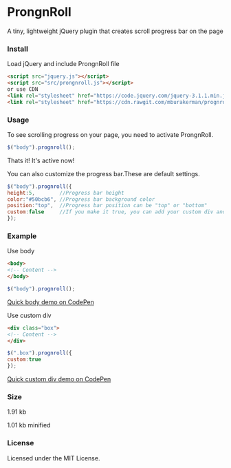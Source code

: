 # ProngnRoll

A tiny, lightweight jQuery plugin that creates scroll progress bar on the page

### Install

Load jQuery and include ProngnRoll file
```html
<script src="jquery.js"></script>
<script src="src/prongnroll.js"></script>
or use CDN
<link rel="stylesheet" href="https://code.jquery.com/jquery-3.1.1.min.js">
<link rel="stylesheet" href="https://cdn.rawgit.com/mburakerman/prognroll/master/src/prognroll.js">
```

### Usage

To see scrolling progress on your page, you need to activate ProngnRoll.

```js
$("body").prognroll();
```
Thats it! It's active now!

You can also customize the progress bar.These are default settings.

```js
$("body").prognroll({
height:5,        //Progress bar height
color:"#50bcb6", //Progress bar background color
position:"top",  //Progress bar position can be "top" or "bottom"
custom:false     //If you make it true, you can add your custom div and see it's scroll progress on the page.	
});
```

### Example

Use body

```html
<body>
<!-- Content -->
</body>
```
```js
$("body").prognroll();
```
[Quick body demo on CodePen](http://codepen.io/mburakerman/pen/XjOpNz)

Use custom div
```html
<div class="box">
<!-- Content -->
</div>
```

```js
$(".box").prognroll({
custom:true
});
```
[Quick custom div demo on CodePen](http://codepen.io/anon/pen/WGPoxm)

### Size

1.91 kb

1.01 kb minified

### License

Licensed under the MIT License.



